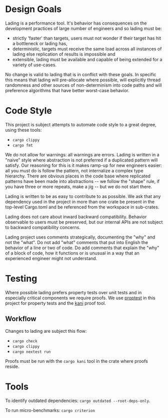 # Design Goals

Lading is a performance tool. It's behavior has consequences on the development
practices of large number of engineers and so lading must be:

* strictly 'faster' than targets, users must not wonder if their target has hit
  a bottleneck or lading has,
* deterministic, targets must receive the same load across all instances of
  lading else replication of results is impossible and
* extensible, lading must be available and capable of being extended for a
  variety of use-cases.

No change is valid to lading that is in conflict with these goals. In specific
this means that lading will pre-allocate where possible, will explicitly thread
randomness and other sources of non-determinism into code paths and will
preference algorithms that have better worst-case behavior.

# Code Style

This project is subject attempts to automate code style to a great degree, using
these tools:

* `cargo clippy`
* `cargo fmt`

We do not allow for warnings: all warnings are errors. Lading is written in a
"naive" style where abstraction is not preferred if a duplicated pattern will
satisfy. Our reasoning for this is it makes ramp-up for new engineers easier:
all you must do is follow the pattern, not internalize a complex type
hierarchy. There are obvious places in the code base where replicated patterns
have been made into abstractions -- we follow the "shape" rule, if you have
three or more repeats, make a jig -- but we do not start there.

Lading is written to be as easy to contribute to as possible. We ask that any
dependency used in the project in more than one crate be present in the
top-level Cargo.toml and be referenced from the workspace in sub-crates.

Lading does not care about inward backward compatibility. Behavior observable to
users must be preserved, but our internal APIs are not subject to backward
compatibility concerns.

Lading project uses comments strategically, documenting the "why" and not the
"what". Do not add "what" comments that put into English the behavior of a line
or two of code. Do add comments that explain the "why" of a block of code, how
it functions or is unusual in a way that an experienced engineer might not
understand.

# Testing

Where possible lading prefers property tests over unit tests and in especially
critical components we require proofs. We use
[proptest](https://github.com/proptest-rs/proptest) in this project for property
tests and the [kani](https://github.com/model-checking/kani) proof tool.

## Workflow

Changes to lading are subject this flow:

* `cargo check`
* `cargo clippy`
* `cargo nextest run`

Proofs must be run with the `cargo kani` tool in the crate where proofs reside.


# Tools

To identify outdated dependencies: `cargo outdated --root-deps-only`.

To run micro-benchmarks: `cargo criterion`
